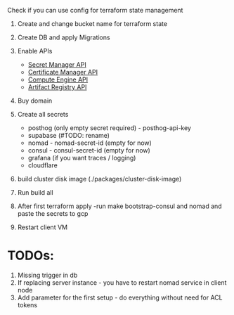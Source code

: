 Check if you can use config for terraform state management

1. Create and change bucket name for terraform state
2. Create DB and apply Migrations
1. Enable APIs
   - [Secret Manager API](https://console.cloud.google.com/apis/library/secretmanager.googleapis.com)
   - [Certificate Manager API](https://console.cloud.google.com/apis/library/certificatemanager.googleapis.com)
   - [Compute Engine API](https://console.cloud.google.com/apis/library/compute.googleapis.com)
   - [Artifact Registry API](https://console.cloud.google.com/apis/library/artifactregistry.googleapis.com)
1. Buy domain
3. Create all secrets 
   - posthog (only empty secret required) - posthog-api-key
   - supabase (#TODO: rename)
   - nomad - nomad-secret-id (empty for now)
   - consul - consul-secret-id (empty for now)
   - grafana (if you want traces / logging)
   - cloudflare

1. build cluster disk image (./packages/cluster-disk-image)
1. Run build all
1. After first terraform apply -run make bootstrap-consul and nomad and paste the secrets to gcp
1. Restart client VM



# TODOs:
1. Missing trigger in db
1. If replacing server instance - you have to restart nomad service in client node
1. Add parameter for the first setup - do everything without need for ACL tokens
